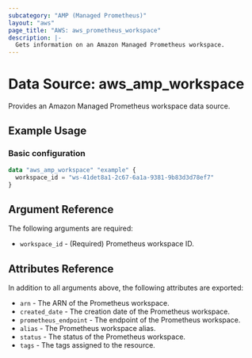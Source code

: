```yaml
---
subcategory: "AMP (Managed Prometheus)"
layout: "aws"
page_title: "AWS: aws_prometheus_workspace"
description: |-
  Gets information on an Amazon Managed Prometheus workspace.
---
```


# Data Source: aws_amp_workspace

Provides an Amazon Managed Prometheus workspace data source.

## Example Usage

### Basic configuration

```terraform
data "aws_amp_workspace" "example" {
  workspace_id = "ws-41det8a1-2c67-6a1a-9381-9b83d3d78ef7"
}
```

## Argument Reference

The following arguments are required:

* `workspace_id` - (Required) Prometheus workspace ID.

## Attributes Reference

In addition to all arguments above, the following attributes are exported:

* `arn` - The ARN of the Prometheus workspace.
* `created_date` - The creation date of the Prometheus workspace.
* `prometheus_endpoint` - The endpoint of the Prometheus workspace.
* `alias` - The Prometheus workspace alias.
* `status` - The status of the Prometheus workspace.
* `tags` - The tags assigned to the resource.
